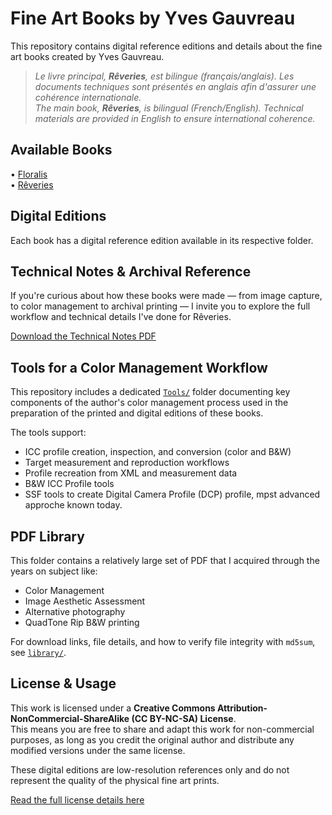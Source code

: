 # Fine Art Books by Yves Gauvreau
This repository contains digital reference editions and details about the fine art books created by Yves Gauvreau.

> *Le livre principal, **Rêveries**, est bilingue (français/anglais). Les documents techniques sont présentés en anglais afin d'assurer une cohérence internationale.*  
> *The main book, **Rêveries**, is bilingual (French/English). Technical materials are provided in English to ensure international coherence.*

## Available Books

• [Floralis](Floralis)  
• [Rêveries](Reveries)


## Digital Editions
Each book has a digital reference edition available in its respective folder.

## Technical Notes & Archival Reference

If you're curious about how these books were made — from image capture, to color management to archival printing — I invite you to explore the full workflow and technical details I've done for Rêveries.

[Download the Technical Notes PDF](https://archive.org/download/gauvreau-reveries-archive/TechnicalNotes_Reveries.pdf)


## Tools for a Color Management Workflow

This repository includes a dedicated [`Tools/`](Tools/readme.md) folder documenting key components of the author's color management process used in the preparation of the printed and digital editions of these books.

The tools support:

- ICC profile creation, inspection, and conversion (color and B&W)
- Target measurement and reproduction workflows
- Profile recreation from XML and measurement data
- B&W ICC Profile tools
- SSF tools to create Digital Camera Profile (DCP) profile, mpst advanced approche known today.

## PDF Library

This folder contains a relatively large set of PDF that I acquired through the years on subject like:

- Color Management
- Image Aesthetic Assessment
- Alternative photography
- QuadTone Rip B&W printing 

For download links, file details, and how to verify file integrity with `md5sum`, see [`library/`](Library/readme.md).


## License & Usage

This work is licensed under a **Creative Commons Attribution-NonCommercial-ShareAlike (CC BY-NC-SA) License**.  
This means you are free to share and adapt this work for non-commercial purposes, as long as you credit the original author and distribute any modified versions under the same license.

These digital editions are low-resolution references only and do not represent the quality of the physical fine art prints.

[Read the full license details here](https://creativecommons.org/licenses/by-nc-sa/4.0/)




